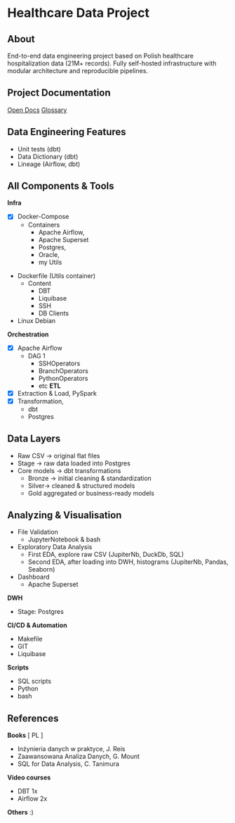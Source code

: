 ﻿# Healthcare Data Project
## About
End-to-end data engineering project based on Polish healthcare hospitalization data (21M+ records). Fully self-hosted infrastructure with modular architecture and reproducible pipelines.

## Project Documentation
[Open Docs](docs/docs.md)
[Glossary](docs/glossary.md)

## Data Engineering Features
- Unit tests (dbt)
- Data Dictionary (dbt)
- Lineage (Airflow, dbt)

## All Components & Tools
**Infra**
- [x] Docker-Compose 
    - Containers
        - Apache Airflow,
        - Apache Superset
        - Postgres,
        - Oracle,
        - my Utils
- Dockerfile (Utils container)
    - Content
        - DBT
        - Liquibase
        - SSH
        - DB Clients
- Linux Debian

**Orchestration**
- [x] Apache Airflow
    - DAG 1
        - SSHOperators
        - BranchOperators
        - PythonOperators
        - etc
**ETL**
- [x] Extraction & Load, PySpark
- [x] Transformation,
    - dbt
    - Postgres

## Data Layers
- Raw CSV → original flat files
- Stage → raw data loaded into Postgres
- Core models → dbt transformations
    - Bronze → initial cleaning & standardization
    - Silver→ cleaned & structured models
    - Gold  aggregated or business-ready models

## Analyzing & Visualisation
- File Validation
     - JupyterNotebook & bash
- Exploratory Data Analysis
    - First EDA, explore raw CSV (JupiterNb, DuckDb, SQL)
    - Second EDA, after loading into DWH, histograms (JupiterNb, Pandas, Seaborn)
- Dashboard
    - Apache Superset

**DWH**
- Stage: Postgres

**CI/CD & Automation**   
- Makefile
- GIT
- Liquibase

**Scripts**
- SQL scripts
- Python
- bash

## References
**Books**
[ PL ]
- Inżynieria danych w praktyce, J. Reis
- Zaawansowana Analiza Danych, G. Mount
- SQL for Data Analysis, C. Tanimura

**Video courses**
- DBT 1x
- Airflow 2x

**Others**
:)